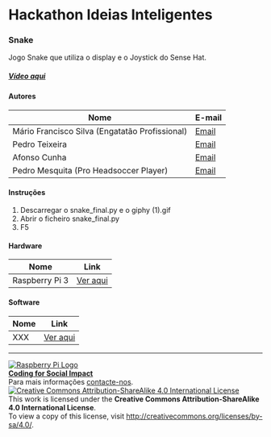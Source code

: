 ﻿# Hackathon Ideias Inteligentes  

### Snake

Jogo Snake que utiliza o display e o Joystick do Sense Hat.
  
##### [Vídeo aqui](https://drive.google.com/file/d/0B_pUAOPBkih7eUhJNGgwZDJWY0k/view?usp=sharing)  
  
#### Autores  

|Nome  |E-mail  |  
|---|---|    
|Mário Francisco Silva  (Engatatão Profissional)|[Email](None)  |  
|Pedro Teixeira  |[Email](None)  |  
|Afonso Cunha  |[Email](None)  |  
|Pedro Mesquita  (Pro Headsoccer Player)|[Email](None)  |  

#### Instruções

1. Descarregar o snake_final.py e o giphy (1).gif
2. Abrir o ficheiro snake_final.py
3. F5

#### Hardware  

|Nome  |Link  |  
|---|---|    
|Raspberry Pi 3  |[Ver aqui](http://www.raspberrypi.org)  |  

#### Software  

|Nome  |Link  |  
|---|---|    
|XXX  |[Ver aqui](http://www.xxx.yyy)  |  


***  
[![Raspberry Pi Logo](https://upload.wikimedia.org/wikipedia/en/thumb/c/cb/Raspberry_Pi_Logo.svg/50px-Raspberry_Pi_Logo.svg.png)](http://raspberrypi.org)   
[**Coding for Social Impact**](http://codingforsocialimpact.fe.up.pt)  
Para mais informações [contacte-nos](mailto:hello@codingforsocialimpact.org).  
[![Creative Commons Attribution-ShareAlike 4.0 International License](https://licensebuttons.net/l/by-sa/4.0/88x31.png)](http://creativecommons.org/licenses/by-sa/4.0/)  
This work is licensed under the **Creative Commons Attribution-ShareAlike 4.0 International License**.  
To view a copy of this license, visit http://creativecommons.org/licenses/by-sa/4.0/.  
